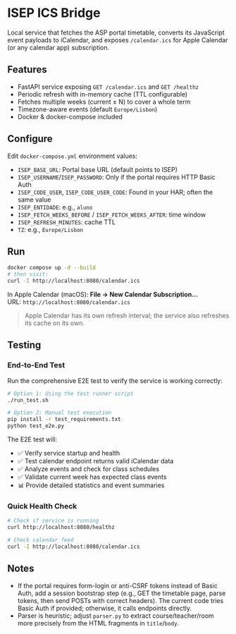 # ISEP ICS Bridge

Local service that fetches the ASP portal timetable, converts its JavaScript event payloads to iCalendar, and exposes `/calendar.ics` for Apple Calendar (or any calendar app) subscription.

## Features
- FastAPI service exposing `GET /calendar.ics` and `GET /healthz`
- Periodic refresh with in-memory cache (TTL configurable)
- Fetches multiple weeks (current ± N) to cover a whole term
- Timezone-aware events (default `Europe/Lisbon`)
- Docker & docker-compose included

## Configure
Edit `docker-compose.yml` environment values:
- `ISEP_BASE_URL`: Portal base URL (default points to ISEP)
- `ISEP_USERNAME`/`ISEP_PASSWORD`: Only if the portal requires HTTP Basic Auth
- `ISEP_CODE_USER`, `ISEP_CODE_USER_CODE`: Found in your HAR; often the same value
- `ISEP_ENTIDADE`: e.g., `aluno`
- `ISEP_FETCH_WEEKS_BEFORE` / `ISEP_FETCH_WEEKS_AFTER`: time window
- `ISEP_REFRESH_MINUTES`: cache TTL
- `TZ`: e.g., `Europe/Lisbon`

## Run
```bash
docker compose up -d --build
# then visit:
curl -I http://localhost:8080/calendar.ics
```

In Apple Calendar (macOS): **File → New Calendar Subscription…**  
URL: `http://localhost:8080/calendar.ics`

> Apple Calendar has its own refresh interval; the service also refreshes its cache on its own.

## Testing

### End-to-End Test
Run the comprehensive E2E test to verify the service is working correctly:

```bash
# Option 1: Using the test runner script
./run_test.sh

# Option 2: Manual test execution
pip install -r test_requirements.txt
python test_e2e.py
```

The E2E test will:
- ✅ Verify service startup and health
- ✅ Test calendar endpoint returns valid iCalendar data
- ✅ Analyze events and check for class schedules
- ✅ Validate current week has expected class events
- 📊 Provide detailed statistics and event summaries

### Quick Health Check
```bash
# Check if service is running
curl http://localhost:8080/healthz

# Check calendar feed
curl -I http://localhost:8080/calendar.ics
```

## Notes
- If the portal requires form-login or anti-CSRF tokens instead of Basic Auth, add a session bootstrap step (e.g., GET the timetable page, parse tokens, then send POSTs with correct headers). The current code tries Basic Auth if provided; otherwise, it calls endpoints directly.
- Parser is heuristic; adjust `parser.py` to extract course/teacher/room more precisely from the HTML fragments in `title`/`body`.

